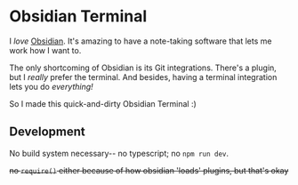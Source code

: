 # Obsidian Terminal

I *love* [Obsidian](https://obsidian.md). It's amazing to have a note-taking software that lets me work how I want to.

The only shortcoming of Obsidian is its Git integrations. There's a plugin, but I *really* prefer the terminal. And besides, having a terminal integration lets you do *everything!*

So I made this quick-and-dirty Obsidian Terminal :)

## 

## Development

No build system necessary-- no typescript; no `npm run dev`. 

~~no `require()` either because of how obsidian 'loads' plugins, but  that's okay~~